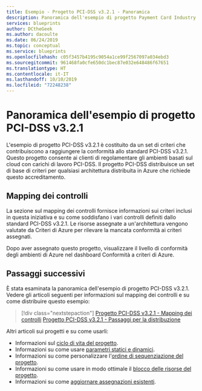 ```yaml
---
title: Esempio - Progetto PCI-DSS v3.2.1 - Panoramica
description: Panoramica dell'esempio di progetto Payment Card Industry Data Security Standard v3.2.1. Questo esempio di progetto consente ai clienti di valutare specifici controlli.
services: blueprints
author: DCtheGeek
ms.author: dacoulte
ms.date: 06/24/2019
ms.topic: conceptual
ms.service: blueprints
ms.openlocfilehash: c05f3457b4195c9054a1ce99f2567097a034ebd3
ms.sourcegitcommit: 961468fa0cfe650dc1bec87e032e648486f67651
ms.translationtype: HT
ms.contentlocale: it-IT
ms.lasthandoff: 10/10/2019
ms.locfileid: "72248238"
---
```

# <a name="overview-of-the-pci-dss-v321-blueprint-sample"></a>Panoramica dell'esempio di progetto PCI-DSS v3.2.1

L'esempio di progetto PCI-DSS v3.2.1 è costituito da un set di criteri che contribuiscono a raggiungere la conformità allo standard PCI-DSS v3.2.1. Questo progetto consente ai clienti di regolamentare gli ambienti basati sul cloud con carichi di lavoro PCI-DSS.
Il progetto PCI-DSS distribuisce un set di base di criteri per qualsiasi architettura distribuita in Azure che richiede questo accreditamento.

## <a name="control-mapping"></a>Mapping dei controlli

La sezione sul mapping dei controlli fornisce informazioni sui criteri inclusi in questa iniziativa e su come soddisfano i vari controlli definiti dallo standard PCI-DSS v3.2.1. Le risorse assegnate a un'architettura vengono valutate da Criteri di Azure per rilevare la mancata conformità ai criteri assegnati.

Dopo aver assegnato questo progetto, visualizzare il livello di conformità degli ambienti di Azure nel dashboard Conformità a criteri di Azure.

## <a name="next-steps"></a>Passaggi successivi

È stata esaminata la panoramica dell'esempio di progetto PCI-DSS v3.2.1. Vedere gli articoli seguenti per informazioni sul mapping dei controlli e su come distribuire questo esempio:

> [!div class="nextstepaction"]
> [Progetto PCI-DSS v3.2.1 - Mapping dei controlli](./control-mapping.md)
> [Progetto PCI-DSS v3.2.1 - Passaggi per la distribuzione](./deploy.md)

Altri articoli sui progetti e su come usarli:

- Informazioni sul [ciclo di vita del progetto](../../concepts/lifecycle.md).
- Informazioni su come usare [parametri statici e dinamici](../../concepts/parameters.md).
- Informazioni su come personalizzare l'[ordine di sequenziazione del progetto](../../concepts/sequencing-order.md).
- Informazioni su come usare in modo ottimale il [blocco delle risorse del progetto](../../concepts/resource-locking.md).
- Informazioni su come [aggiornare assegnazioni esistenti](../../how-to/update-existing-assignments.md).